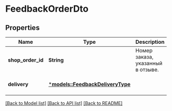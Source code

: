 # FeedbackOrderDto

## Properties
Name | Type | Description | Notes
------------ | ------------- | ------------- | -------------
**shop_order_id** | **String** | Номер заказа, указанный в отзыве. | [optional] [default to None]
**delivery** | [***models::FeedbackDeliveryType**](FeedbackDeliveryType.md) |  | [optional] [default to None]

[[Back to Model list]](../README.md#documentation-for-models) [[Back to API list]](../README.md#documentation-for-api-endpoints) [[Back to README]](../README.md)


